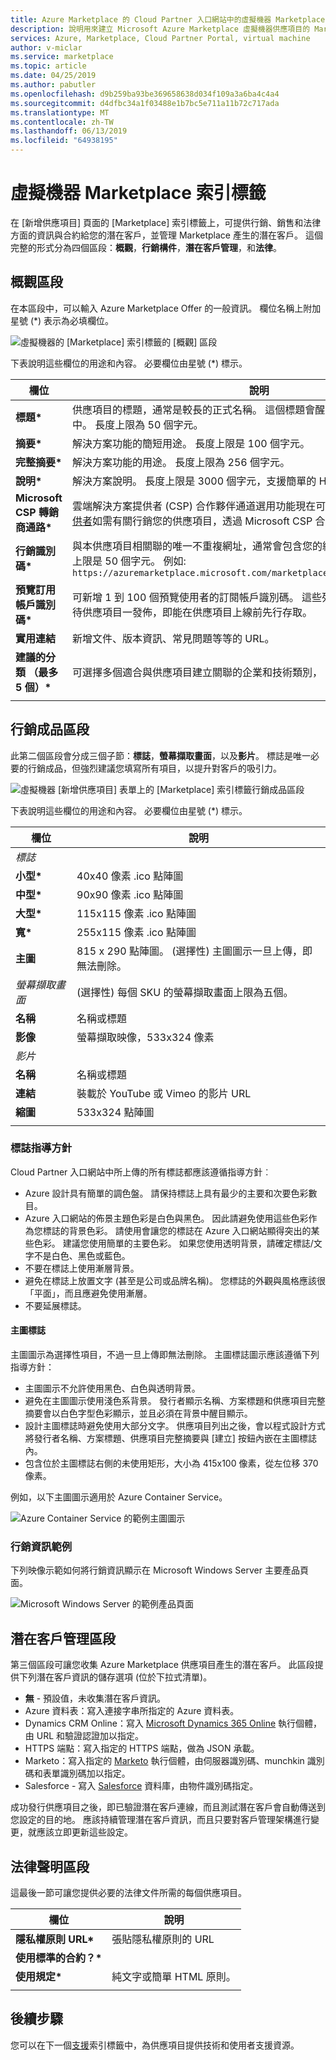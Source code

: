 ```yaml
---
title: Azure Marketplace 的 Cloud Partner 入口網站中的虛擬機器 Marketplace 索引標籤
description: 說明用來建立 Microsoft Azure Marketplace 虛擬機器供應項目的 Marketplace 索引標籤。
services: Azure, Marketplace, Cloud Partner Portal, virtual machine
author: v-miclar
ms.service: marketplace
ms.topic: article
ms.date: 04/25/2019
ms.author: pabutler
ms.openlocfilehash: d9b259ba93be369658638d034f109a3a6ba4c4a4
ms.sourcegitcommit: d4dfbc34a1f03488e1b7bc5e711a11b72c717ada
ms.translationtype: MT
ms.contentlocale: zh-TW
ms.lasthandoff: 06/13/2019
ms.locfileid: "64938195"
---
```

# <a name="virtual-machine-marketplace-tab"></a>虛擬機器 Marketplace 索引標籤

在 [新增供應項目]  頁面的 [Marketplace]  索引標籤上，可提供行銷、銷售和法律方面的資訊與合約給您的潛在客戶，並管理 Marketplace 產生的潛在客戶。 這個完整的形式分為四個區段：**概觀**，**行銷構件**，**潛在客戶管理**，和**法律**。


## <a name="overview-section"></a>概觀區段
在本區段中，可以輸入 Azure Marketplace Offer 的一般資訊。  欄位名稱上附加星號 (*) 表示為必填欄位。

![虛擬機器的 [Marketplace] 索引標籤的 [概觀] 區段](./media/publishvm_008.png)

下表說明這些欄位的用途和內容。 必要欄位由星號 (*) 標示。

|  **欄位**                |     **說明**                                                          |
|  ---------                |     ---------------                                                          |
| **標題\***                 | 供應項目的標題，通常是較長的正式名稱。 這個標題會醒目顯示在 Marketplace 中。  長度上限為 50 個字元。 |
| **摘要\***               | 解決方案功能的簡短用途。  長度上限是 100 個字元。 |
| **完整摘要\***          | 解決方案功能的用途。  長度上限為 256 個字元。 |
| **說明\***           | 解決方案說明。  長度上限是 3000 個字元，支援簡單的 HTML 格式。 |
| **Microsoft CSP 轉銷商通路\*** | 雲端解決方案提供者 (CSP) 合作夥伴通道選用功能現在可使用。  請參閱[雲端方案提供者](../../cloud-solution-providers.md)如需有關行銷您的供應項目，透過 Microsoft CSP 合作夥伴的通道。 |
| **行銷識別碼\***  | 與本供應項目相關聯的唯一不重複網址，通常會包含您的組織與解決方案名稱，長度上限是 50 個字元。  例如: <br/> `https://azuremarketplace.microsoft.com/marketplace/apps/contoso.sampleApp`  |
| **預覽訂用帳戶識別碼\*** | 可新增 1 到 100 個預覽使用者的訂閱帳戶識別碼。 這些列入允許清單的訂閱帳戶，待供應項目一發佈，即能在供應項目上線前先行存取。 |
| **實用連結**          | 新增文件、版本資訊、常見問題等等的 URL。 |
| **建議的分類 （最多 5 個）\*** | 可選擇多個適合與供應項目建立關聯的企業和技術類別，  最多可選擇五個。  |
|  |  |


## <a name="marketing-artifacts-section"></a>行銷成品區段

此第二個區段會分成三個子節：**標誌**，**螢幕擷取畫面**，以及**影片**。 標誌是唯一必要的行銷成品，但強烈建議您填寫所有項目，以提升對客戶的吸引力。 

![虛擬機器 [新增供應項目] 表單上的 [Marketplace] 索引標籤行銷成品區段](./media/publishvm_009.png)

下表說明這些欄位的用途和內容。 必要欄位由星號 (*) 標示。

|  **欄位**                |     **說明**                                                          |
|  ---------                |     ---------------                                                          |
| *標誌*  |  |
| **小型\***                 | 40x40 像素 .ico 點陣圖                                                      |
| **中型\***                | 90x90 像素 .ico 點陣圖                                                      |
| **大型\***                 | 115x115 像素 .ico 點陣圖                                                   |
| **寬\***                  | 255x115 像素 .ico 點陣圖                                                    |
| **主圖**                  | 815 x 290 點陣圖。  (選擇性) 主圖圖示一旦上傳，即無法刪除。 |
| *螢幕擷取畫面*  | (選擇性) 每個 SKU 的螢幕擷取畫面上限為五個。 |
| **名稱**                  | 名稱或標題 <!-- TODO - max char length? none specified in UI -->                               |
| **影像**                 | 螢幕擷取映像，533x324 像素                                         |
| *影片*  |  |
| **名稱**                  | 名稱或標題  <!-- TODO - max char length? -->                              |
| **連結**                  | 裝載於 YouTube 或 Vimeo 的影片 URL                                        |
| **縮圖**             | 533x324 點陣圖                                                               |
|   |   |

### <a name="logo-guidelines"></a>標誌指導方針

<!-- TD: It seems like this section could be better located in some common area, maybe an AMP Marketing/Design section 
+1 this should all be in a common area and referenced from here to that location.-->

Cloud Partner 入口網站中所上傳的所有標誌都應該遵循指導方針︰

*  Azure 設計具有簡單的調色盤。 請保持標誌上具有最少的主要和次要色彩數目。
*  Azure 入口網站的佈景主題色彩是白色與黑色。 因此請避免使用這些色彩作為您標誌的背景色彩。 請使用會讓您的標誌在 Azure 入口網站顯得突出的某些色彩。 建議您使用簡單的主要色彩。 如果您使用透明背景，請確定標誌/文字不是白色、黑色或藍色。
*  不要在標誌上使用漸層背景。
*  避免在標誌上放置文字 (甚至是公司或品牌名稱)。 您標誌的外觀與風格應該很「平面」，而且應避免使用漸層。
*  不要延展標誌。

#### <a name="hero-logo"></a>主圖標誌

主圖圖示為選擇性項目，不過一旦上傳即無法刪除。  主圖標誌圖示應該遵循下列指導方針：

*  主圖圖示不允許使用黑色、白色與透明背景。
*  避免在主圖圖示使用淺色系背景。  發行者顯示名稱、方案標題和供應項目完整摘要會以白色字型色彩顯示，並且必須在背景中醒目顯示。
*  設計主圖標誌時避免使用大部分文字。  供應項目列出之後，會以程式設計方式將發行者名稱、方案標題、供應項目完整摘要與 [建立] 按鈕內嵌在主圖標誌內。 
* 包含位於主圖標誌右側的未使用矩形，大小為 415x100 像素，從左位移 370 像素。  

例如，以下主圖圖示適用於 Azure Container Service。  <!-- TD: It would be nice to have the raw bitmap, e.g.before and after embedding. -->

![Azure Container Service 的範例主圖圖示](./media/publishvm_010.png)


### <a name="marketing-information-example"></a>行銷資訊範例 

下列映像示範如何將行銷資訊顯示在 Microsoft Windows Server 主要產品頁面。

![Microsoft Windows Server 的範例產品頁面](./media/publishvm_011.png)


## <a name="lead-management-section"></a>潛在客戶管理區段

第三個區段可讓您收集 Azure Marketplace 供應項目產生的潛在客戶。 此區段提供下列潛在客戶資訊的儲存選項 (位於下拉式清單)。

* **無** - 預設值，未收集潛在客戶資訊。
* Azure 資料表：寫入連接字串所指定的 Azure 資料表。
* Dynamics CRM Online：寫入 [Microsoft Dynamics 365 Online](https://dynamics.microsoft.com/) 執行個體，由 URL 和驗證認證加以指定。
* HTTPS 端點：寫入指定的 HTTPS 端點，做為 JSON 承載。
* Marketo：寫入指定的 [Marketo](https://www.marketo.com/) 執行個體，由伺服器識別碼、munchkin 識別碼和表單識別碼加以指定。
* Salesforce - 寫入 [Salesforce](https://www.salesforce.com/) 資料庫，由物件識別碼指定。

成功發行供應項目之後，即已驗證潛在客戶連線，而且測試潛在客戶會自動傳送到您設定的目的地。 應該持續管理潛在客戶資訊，而且只要對客戶管理架構進行變更，就應該立即更新這些設定。

<!-- TD: For more info, see [Need a topic on lead information and processing that mimics the Appendix of the VM Pub Guide]. -->

## <a name="legal-section"></a>法律聲明區段

這最後一節可讓您提供必要的法律文件所需的每個供應項目。  

|  **欄位**                    |     **說明**                                        |
|  ---------                    |     ---------------                                        |
| **隱私權原則 URL\***      | 張貼隱私權原則的 URL                          |
| **使用標準的合約？\***  |   |
| **使用規定\***            | 純文字或簡單 HTML 原則。                       |
|  |  |


## <a name="next-steps"></a>後續步驟

您可以在下一個[支援](./cpp-support-tab.md)索引標籤中，為供應項目提供技術和使用者支援資源。
